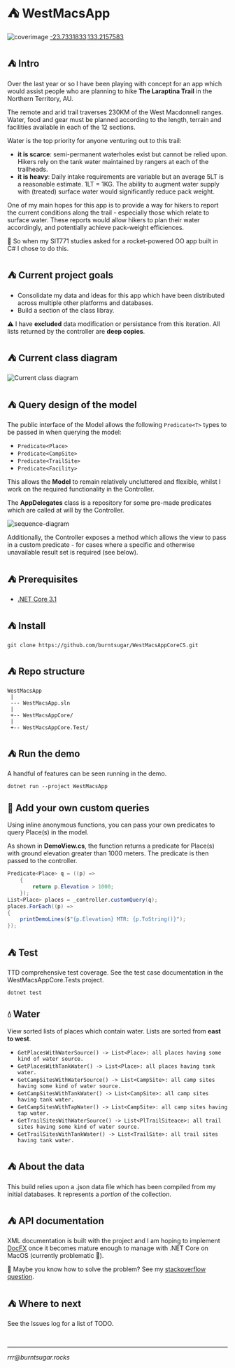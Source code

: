 
# ⛺ WestMacsApp

![coverimage](coverimage.jpg)
[-23.7331833,133.2157583](https://www.google.com/maps/place/23%C2%B043'59.5%22S+133%C2%B012'56.7%22E/@-23.7331454,133.2059951,3586m/data=!3m1!1e3!4m5!3m4!1s0x0:0x0!8m2!3d-23.7331833!4d133.2157583)

## ⛺ Intro

Over the last year or so I have been playing with concept for an app which would assist people who are planning to hike **The Laraptina Trail** in the Northern Territory, AU.

The remote and arid trail traverses 230KM of the West Macdonnell ranges. Water, food and gear must be planned according to the length, terrain and facilities available in each of the 12 sections.

Water is the top priority for anyone venturing out to this trail:
- **it is scarce**: semi-permanent waterholes exist but cannot be relied upon. Hikers rely on the tank water maintained by rangers at each of the trailheads.
- **it is heavy**: Daily intake requirements are variable but an average 5LT is a reasonable estimate. 1LT = 1KG. The ability to augment water supply with (treated) surface water would significantly reduce pack weight.

One of my main hopes for this app is to provide a way for hikers to report the current conditions along the trail - especially those which relate to surface water. These reports would allow hikers to plan their water accordingly, and potentially achieve pack-weight efficiences.

🚀 So when my SIT771 studies asked for a rocket-powered OO app built in C# I chose to do this.

## ⛺ Current project goals

- Consolidate my data and ideas for this app which have been distributed across multiple other platforms and databases.
- Build a section of the class libray.

⚠️ I have **excluded** data modification or persistance from this iteration. All lists returned by the controller are **deep copies**.

## ⛺ Current class diagram

![Current class diagram](class-diagram.png)

## ⛺ Query design of the model

The public interface of the Model allows the following `Predicate<T>` types to be passed in when querying the model:

- `Predicate<Place>`
- `Predicate<CampSite>`
- `Predicate<TrailSite>`
- `Predicate<Facility>`

This allows the **Model** to remain relatively uncluttered and flexible, whilst I work on the required functionality in the Controller.

The **AppDelegates** class is a repository for some pre-made predicates which are called at will by the Controller.

![sequence-diagram](sequence-diagram.png)

Additionally, the Controller exposes a method which allows the view to pass in a custom predicate - for cases where a specific and otherwise unavailable result set is required (see below).

## ⛺ Prerequisites

- [.NET Core 3.1](https://dotnet.microsoft.com/download)

## ⛺ Install

`git clone https://github.com/burntsugar/WestMacsAppCoreCS.git`

## ⛺ Repo structure

````
WestMacsApp
 |
 --- WestMacsApp.sln
 |
 +-- WestMacsAppCore/
 |
 +-- WestMacsAppCore.Test/
 ````

## ⛺ Run the demo
A handful of features can be seen running in the demo.

`dotnet run --project WestMacsApp`

## 🌟 Add your own custom queries
Using inline anonymous functions, you can pass your own predicates to query Place(s) in the model.

As shown in **DemoView.cs**, the function returns a predicate for Place(s) with ground elevation greater than 1000 meters. The predicate is then passed to the controller.

````cs
Predicate<Place> q = ((p) =>
    {
        return p.Elevation > 1000;
    });
List<Place> places = _controller.customQuery(q);
places.ForEach((p) =>
{
    printDemoLines($"{p.Elevation} MTR: {p.ToString()}");
});
````

## ⛺ Test
TTD comprehensive test coverage. See the test case documentation in  the WestMacsAppCore.Tests project.

`dotnet test`

## 💧 Water
View sorted lists of places which contain water. Lists are sorted from **east to west**.

- `GetPlacesWithWaterSource() -> List<Place>: all places having some kind of water source.`
- `GetPlacesWithTankWater() -> List<Place>: all places having tank water.`
- `GetCampSitesWithWaterSource() -> List<CampSite>: all camp sites having some kind of water source.`
- `GetCampSitesWithTankWater() -> List<CampSite>: all camp sites having tank water.`
- `GetCampSitesWithTapWater() -> List<CampSite>: all camp sites having tap water.`
- `GetTrailSitesWithWaterSource() -> List<PlTrailSiteace>: all trail sites having some kind of water source.`
- `GetTrailSitesWithTankWater() -> List<TrailSite>: all trail sites having tank water.`

## ⛺ About the data
This build relies upon a .json data file which has been compiled from my initial databases. It represents a *portion* of the collection.

## ⛺ API documentation
XML documentation is built with the project and I am hoping to implement [DocFX](https://dotnet.github.io/docfx/) once it becomes mature enough to manage with .NET Core on MacOS (currently problematic 👿).

🤔 Maybe you know how to solve the problem? See my [stackoverflow question](https://stackoverflow.com/questions/64155015/error-extracting-metadata-in-docfx-project).

## ⛺ Where to next
See the Issues log for a list of TODO.

<br>

<hr>

*rrr@<span></span>burntsugar.rocks*